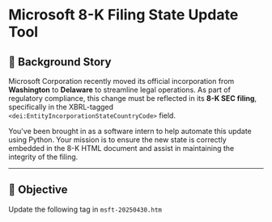 # Microsoft 8-K Filing State Update Tool

## 📘 Background Story

Microsoft Corporation recently moved its official incorporation from **Washington** to **Delaware** to streamline legal operations. As part of regulatory compliance, this change must be reflected in its **8-K SEC filing**, specifically in the XBRL-tagged `<dei:EntityIncorporationStateCountryCode>` field.

You've been brought in as a software intern to help automate this update using Python. Your mission is to ensure the new state is correctly embedded in the 8-K HTML document and assist in maintaining the integrity of the filing.

---

## 🚀 Objective

Update the following tag in `msft-20250430.htm`